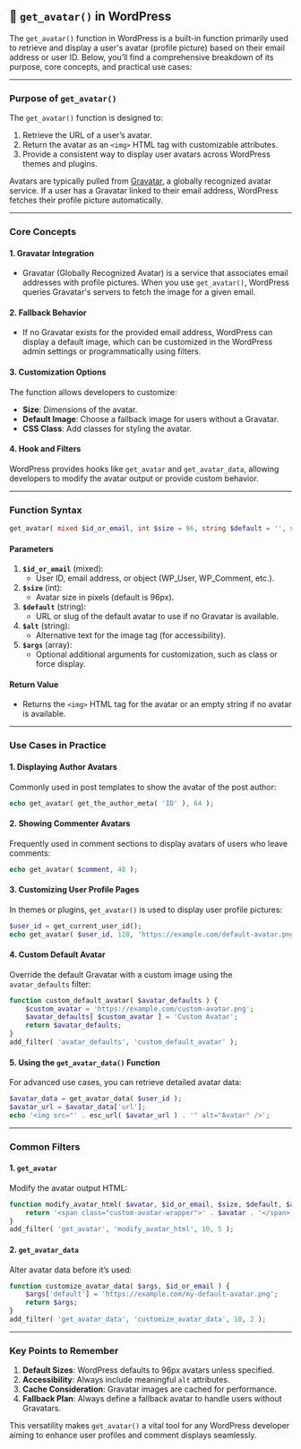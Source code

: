 ## 📌 `get_avatar()` in WordPress

The `get_avatar()` function in WordPress is a built-in function primarily used to retrieve and display a user's avatar (profile picture) based on their email address or user ID. Below, you’ll find a comprehensive breakdown of its purpose, core concepts, and practical use cases:

---

### **Purpose of `get_avatar()`**
The `get_avatar()` function is designed to:
1. Retrieve the URL of a user’s avatar.
2. Return the avatar as an `<img>` HTML tag with customizable attributes.
3. Provide a consistent way to display user avatars across WordPress themes and plugins.

Avatars are typically pulled from [Gravatar](https://gravatar.com), a globally recognized avatar service. If a user has a Gravatar linked to their email address, WordPress fetches their profile picture automatically.

---

### **Core Concepts**

#### **1. Gravatar Integration**
- Gravatar (Globally Recognized Avatar) is a service that associates email addresses with profile pictures. When you use `get_avatar()`, WordPress queries Gravatar's servers to fetch the image for a given email.

#### **2. Fallback Behavior**
- If no Gravatar exists for the provided email address, WordPress can display a default image, which can be customized in the WordPress admin settings or programmatically using filters.

#### **3. Customization Options**
The function allows developers to customize:
- **Size**: Dimensions of the avatar.
- **Default Image**: Choose a fallback image for users without a Gravatar.
- **CSS Class**: Add classes for styling the avatar.

#### **4. Hook and Filters**
WordPress provides hooks like `get_avatar` and `get_avatar_data`, allowing developers to modify the avatar output or provide custom behavior.

---

### **Function Syntax**

```php
get_avatar( mixed $id_or_email, int $size = 96, string $default = '', string $alt = '', array $args = null )
```

#### **Parameters**
1. **`$id_or_email`** (mixed): 
   - User ID, email address, or object (WP_User, WP_Comment, etc.).
2. **`$size`** (int):
   - Avatar size in pixels (default is 96px).
3. **`$default`** (string):
   - URL or slug of the default avatar to use if no Gravatar is available.
4. **`$alt`** (string):
   - Alternative text for the image tag (for accessibility).
5. **`$args`** (array):
   - Optional additional arguments for customization, such as class or force display.

#### **Return Value**
- Returns the `<img>` HTML tag for the avatar or an empty string if no avatar is available.

---

### **Use Cases in Practice**

#### **1. Displaying Author Avatars**
Commonly used in post templates to show the avatar of the post author:
```php
echo get_avatar( get_the_author_meta( 'ID' ), 64 );
```

#### **2. Showing Commenter Avatars**
Frequently used in comment sections to display avatars of users who leave comments:
```php
echo get_avatar( $comment, 48 );
```

#### **3. Customizing User Profile Pages**
In themes or plugins, `get_avatar()` is used to display user profile pictures:
```php
$user_id = get_current_user_id();
echo get_avatar( $user_id, 128, 'https://example.com/default-avatar.png', 'User Avatar' );
```

#### **4. Custom Default Avatar**
Override the default Gravatar with a custom image using the `avatar_defaults` filter:
```php
function custom_default_avatar( $avatar_defaults ) {
    $custom_avatar = 'https://example.com/custom-avatar.png';
    $avatar_defaults[ $custom_avatar ] = 'Custom Avatar';
    return $avatar_defaults;
}
add_filter( 'avatar_defaults', 'custom_default_avatar' );
```

#### **5. Using the `get_avatar_data()` Function**
For advanced use cases, you can retrieve detailed avatar data:
```php
$avatar_data = get_avatar_data( $user_id );
$avatar_url = $avatar_data['url'];
echo '<img src="' . esc_url( $avatar_url ) . '" alt="Avatar" />';
```

---

### **Common Filters**

#### **1. `get_avatar`**
Modify the avatar output HTML:
```php
function modify_avatar_html( $avatar, $id_or_email, $size, $default, $alt ) {
    return '<span class="custom-avatar-wrapper">' . $avatar . '</span>';
}
add_filter( 'get_avatar', 'modify_avatar_html', 10, 5 );
```

#### **2. `get_avatar_data`**
Alter avatar data before it’s used:
```php
function customize_avatar_data( $args, $id_or_email ) {
    $args['default'] = 'https://example.com/my-default-avatar.png';
    return $args;
}
add_filter( 'get_avatar_data', 'customize_avatar_data', 10, 2 );
```

---

### **Key Points to Remember**
1. **Default Sizes**: WordPress defaults to 96px avatars unless specified.
2. **Accessibility**: Always include meaningful `alt` attributes.
3. **Cache Consideration**: Gravatar images are cached for performance.
4. **Fallback Plan**: Always define a fallback avatar to handle users without Gravatars.

This versatility makes `get_avatar()` a vital tool for any WordPress developer aiming to enhance user profiles and comment displays seamlessly.
